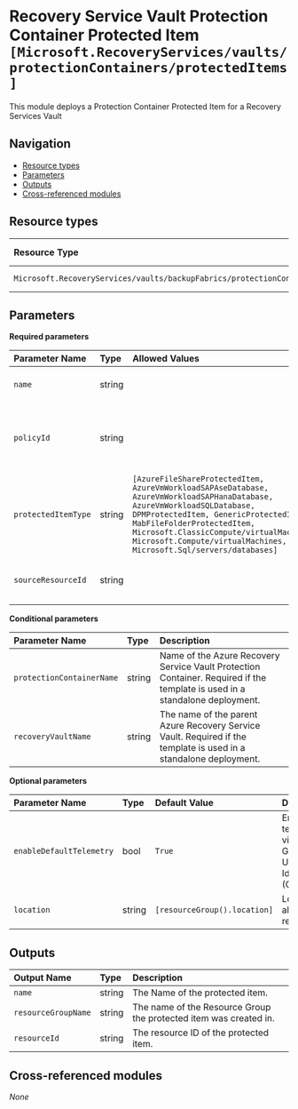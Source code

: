 # Recovery Service Vault Protection Container Protected Item `[Microsoft.RecoveryServices/vaults/protectionContainers/protectedItems]`

This module deploys a Protection Container Protected Item for a Recovery Services Vault

## Navigation

- [Resource types](#Resource-types)
- [Parameters](#Parameters)
- [Outputs](#Outputs)
- [Cross-referenced modules](#Cross-referenced-modules)

## Resource types

| Resource Type | API Version |
| :-- | :-- |
| `Microsoft.RecoveryServices/vaults/backupFabrics/protectionContainers/protectedItems` | [2022-04-01](https://learn.microsoft.com/en-us/azure/templates/Microsoft.RecoveryServices/vaults/backupFabrics/protectionContainers/protectedItems) |

## Parameters

**Required parameters**

| Parameter Name | Type | Allowed Values | Description |
| :-- | :-- | :-- | :-- |
| `name` | string |  | Name of the resource. |
| `policyId` | string |  | ID of the backup policy with which this item is backed up. |
| `protectedItemType` | string | `[AzureFileShareProtectedItem, AzureVmWorkloadSAPAseDatabase, AzureVmWorkloadSAPHanaDatabase, AzureVmWorkloadSQLDatabase, DPMProtectedItem, GenericProtectedItem, MabFileFolderProtectedItem, Microsoft.ClassicCompute/virtualMachines, Microsoft.Compute/virtualMachines, Microsoft.Sql/servers/databases]` | The backup item type. |
| `sourceResourceId` | string |  | Resource ID of the resource to back up. |

**Conditional parameters**

| Parameter Name | Type | Description |
| :-- | :-- | :-- |
| `protectionContainerName` | string | Name of the Azure Recovery Service Vault Protection Container. Required if the template is used in a standalone deployment. |
| `recoveryVaultName` | string | The name of the parent Azure Recovery Service Vault. Required if the template is used in a standalone deployment. |

**Optional parameters**

| Parameter Name | Type | Default Value | Description |
| :-- | :-- | :-- | :-- |
| `enableDefaultTelemetry` | bool | `True` | Enable telemetry via a Globally Unique Identifier (GUID). |
| `location` | string | `[resourceGroup().location]` | Location for all resources. |


## Outputs

| Output Name | Type | Description |
| :-- | :-- | :-- |
| `name` | string | The Name of the protected item. |
| `resourceGroupName` | string | The name of the Resource Group the protected item was created in. |
| `resourceId` | string | The resource ID of the protected item. |

## Cross-referenced modules

_None_
